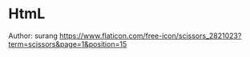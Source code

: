 # HtmL










Author: surang
https://www.flaticon.com/free-icon/scissors_2821023?term=scissors&page=1&position=15
